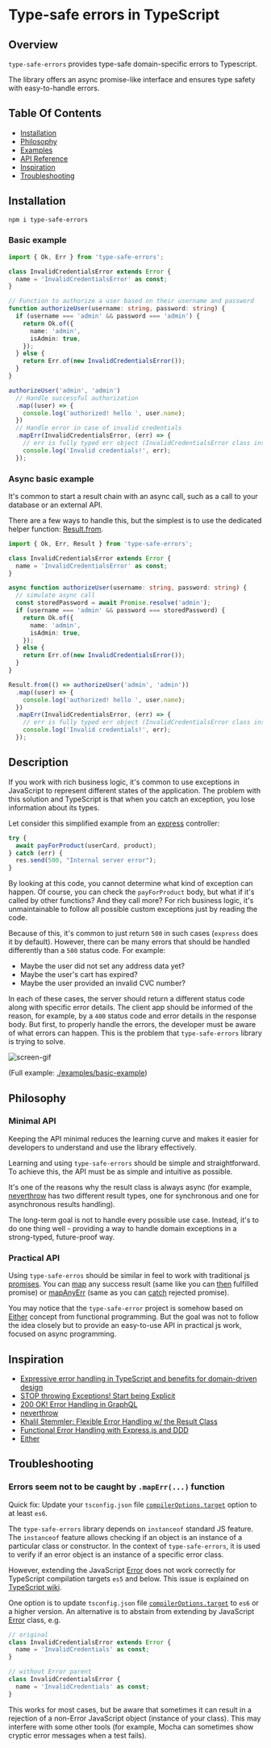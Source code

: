 # Type-safe errors in TypeScript

## Overview
`type-safe-errors` provides type-safe domain-specific errors to Typescript.  

The library offers an async promise-like interface and ensures type safety with easy-to-handle errors.

## Table Of Contents

* [Installation](#installation)
* [Philosophy](#philosophy)
* [Examples](./examples)
* [API Reference](./docs/REFERENCE.md)
* [Inspiration](#inspiration)
* [Troubleshooting](#troubleshooting)

## Installation

```sh
npm i type-safe-errors
```

### Basic example

```ts
import { Ok, Err } from 'type-safe-errors';

class InvalidCredentialsError extends Error {
  name = 'InvalidCredentialsError' as const;
}

// Function to authorize a user based on their username and password
function authorizeUser(username: string, password: string) {
  if (username === 'admin' && password === 'admin') {
    return Ok.of({
      name: 'admin',
      isAdmin: true,
    });
  } else {
    return Err.of(new InvalidCredentialsError());
  }
}

authorizeUser('admin', 'admin')
  // Handle successful authorization
  .map((user) => {
    console.log('authorized! hello ', user.name);
  })
  // Handle error in case of invalid credentials
  .mapErr(InvalidCredentialsError, (err) => {
    // err is fully typed err object (InvalidCredentialsError class instance)
    console.log('Invalid credentials!', err);
  });
```

### Async basic example
It's common to start a result chain with an async call, such as a call to your database or an external API.

There are a few ways to handle this, but the simplest is to use the dedicated helper function: [Result.from](./docs/REFERENCE.md#resultfromresultfactory).

```ts
import { Ok, Err, Result } from 'type-safe-errors';

class InvalidCredentialsError extends Error {
  name = 'InvalidCredentialsError' as const;
}

async function authorizeUser(username: string, password: string) {
  // simulate async call
  const storedPassword = await Promise.resolve('admin');
  if (username === 'admin' && password === storedPassword) {
    return Ok.of({
      name: 'admin',
      isAdmin: true,
    });
  } else {
    return Err.of(new InvalidCredentialsError());
  }
}

Result.from(() => authorizeUser('admin', 'admin'))
  .map((user) => {
    console.log('authorized! hello ', user.name);
  })
  .mapErr(InvalidCredentialsError, (err) => {
    // err is fully typed err object (InvalidCredentialsError class instance)
    console.log('Invalid credentials!', err);
  });

```
## Description
If you work with rich business logic, it's common to use exceptions in JavaScript to represent different states of the application. The problem with this solution and TypeScript is that when you catch an exception, you lose information about its types.

Let consider this simplified example from an [express](https://expressjs.com/) controller:

```ts
try {
  await payForProduct(userCard, product);
} catch (err) {
  res.send(500, "Internal server error");
}
```

By looking at this code, you cannot determine what kind of exception can happen.
Of course, you can check the `payForProduct` body, but what if it's called by other functions? And they call more? For rich business logic, it's unmaintainable to follow all possible custom exceptions just by reading the code.  

Because of this, it's common to just return `500` in such cases (`express` does it by default). However, there can be many errors that should be handled differently than a `500` status code. For example:

 - Maybe the user did not set any address data yet?
 - Maybe the user's cart has expired?
 - Maybe the user provided an invalid CVC number?

In each of these cases, the server should return a different status code along with specific error details. The client app should be informed of the reason, for example, by a `400` status code and error details in the response body. But first, to properly handle the errors, the developer must be aware of what errors can happen.
This is the problem that `type-safe-errors` library is trying to solve.  

![screen-gif](./docs/basic-example.gif)

(Full example: [./examples/basic-example](./examples/basic-example))

## Philosophy

### Minimal API
Keeping the API minimal reduces the learning curve and makes it easier for developers to understand and use the library effectively.

Learning and using `type-safe-errors` should be simple and straightforward. To achieve this, the API must be as simple and intuitive as possible.

It's one of the reasons why the result class is always async (for example, [neverthrow](https://github.com/supermacro/neverthrow) has two different result types, one for synchronous and one for asynchronous results handling).

The long-term goal is not to handle every possible use case. Instead, it's to do one thing well - providing a way to handle domain exceptions in a strong-typed, future-proof way.

### Practical API
Using `type-safe-erros` should be similar in feel to work with traditional js [promises](https://developer.mozilla.org/en-US/docs/Web/JavaScript/Reference/Global_Objects/Promise). You can [map](./docs/REFERENCE.md#okmapcallback) any success result (same like you can [then](https://developer.mozilla.org/en-US/docs/Web/JavaScript/Reference/Global_Objects/Promise/then) fulfilled promise) or [mapAnyErr](./docs/REFERENCE.md#errmapanyerrcallback) (same as you can [catch](https://developer.mozilla.org/en-US/docs/Web/JavaScript/Reference/Global_Objects/Promise/catch) rejected promise).

You may notice that the `type-safe-error` project is somehow based on [Either](https://github.com/sanctuary-js/sanctuary-either) concept from functional programming. But the goal was not to follow the idea closely but to provide an easy-to-use API in practical js work, focused on async programming.

## Inspiration
 - [Expressive error handling in TypeScript and benefits for domain-driven design](https://medium.com/inato/expressive-error-handling-in-typescript-and-benefits-for-domain-driven-design-70726e061c86)
 - [STOP throwing Exceptions! Start being Explicit](https://www.youtube.com/watch?v=4UEanbBaJy4&t=5s)
 - [200 OK! Error Handling in GraphQL](https://www.youtube.com/watch?v=A5-H6MtTvqk)
 - [neverthrow](https://github.com/supermacro/neverthrow)
 - [Khalil Stemmler: Flexible Error Handling w/ the Result Class](https://khalilstemmler.com/articles/enterprise-typescript-nodejs/handling-errors-result-class/)
 - [Functional Error Handling with Express.js and DDD](https://khalilstemmler.com/articles/enterprise-typescript-nodejs/functional-error-handling/)
 - [Either](https://github.com/sanctuary-js/sanctuary-either)

## Troubleshooting

### Errors seem not to be caught by `.mapErr(...)` function

Quick fix: Update your `tsconfig.json` file [`compilerOptions.target`](https://www.typescriptlang.org/tsconfig#target) option to at least `es6`.

The `type-safe-errors` library depends on `instanceof` standard JS feature.
The `instanceof` feature allows checking if an object is an instance of a particular class or constructor. In the context of `type-safe-errors`, it is used to verify if an error object is an instance of a specific error class.

However, extending the JavaScript [Error](https://developer.mozilla.org/en-US/docs/Web/JavaScript/Reference/Global_Objects/Error) does not work correctly for TypeScript compilation targets `es5` and below. This issue is explained on [TypeScript wiki](https://github.com/Microsoft/TypeScript/wiki/Breaking-Changes#extending-built-ins-like-error-array-and-map-may-no-longer-work).

One option is to update `tsconfig.json` file [`compilerOptions.target`](https://www.typescriptlang.org/tsconfig#target) to `es6` or a higher version.
An alternative is to abstain from extending by JavaScript [Error](https://developer.mozilla.org/en-US/docs/Web/JavaScript/Reference/Global_Objects/Error) class, e.g.

```ts
// original
class InvalidCredentialsError extends Error {
  name = 'InvalidCredentials' as const;
}

// without Error parent
class InvalidCredentialsError {
  name = 'InvalidCredentials' as const;
}
```

This works for most cases, but be aware that sometimes it can result in a rejection of a non-Error JavaScript object (instance of your class). This may interfere with some other tools (for example, Mocha can sometimes show cryptic error messages when a test fails).
